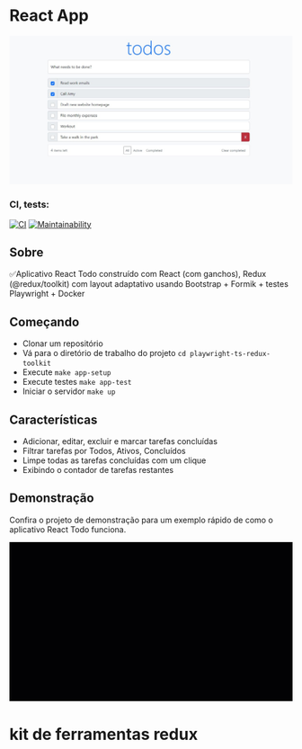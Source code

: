# React  App
![Todo preview](./src/assets/todoPreview.jpg)

### CI, tests:
[![CI](https://github.com/bogdan-ho/todo-list/actions/workflows/CI.yml/badge.svg)](https://github.com/bogdan-ho/todo-list/actions/workflows/CI.yml)
[![Maintainability](https://api.codeclimate.com/v1/badges/da65ed83bf72a6cb066e/maintainability)](https://codeclimate.com/github/bogdan-ho/todo-list/maintainability)


## Sobre
✅Aplicativo React Todo construído com React (com ganchos), Redux (@redux/toolkit) com layout adaptativo usando Bootstrap + Formik + testes Playwright + Docker


## Começando
- Clonar um repositório
- Vá para o diretório de trabalho do projeto `cd playwright-ts-redux-toolkit`
- Execute `make app-setup`
- Execute testes `make app-test`
- Iniciar o servidor `make up`

## Características
- Adicionar, editar, excluir e marcar tarefas concluídas
- Filtrar tarefas por Todos, Ativos, Concluídos
- Limpe todas as tarefas concluídas com um clique
- Exibindo o contador de tarefas restantes

## Demonstração
Confira o projeto de demonstração para um exemplo rápido de como o aplicativo React Todo funciona.

![Isto é uma imagem](./src/assets/TodoPromo.gif)
# kit de ferramentas redux
